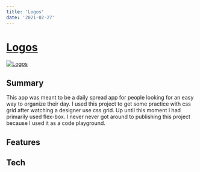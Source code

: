 ```yaml
---
title: 'Logos'
date: '2021-02-27'
---
```


# [Logos](./logos)

[![Logos](image.site)](./logos)

## Summary 

This app was meant to be a daily spread app for people looking for an easy way to organize their day. I used this project to get some practice with css grid after watching a designer use css grid. Up until this moment I had primarily used flex-box. I never never got around to publishing this project because I used it as a code playground.

## Features

## Tech